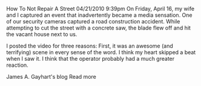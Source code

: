 How To Not Repair A Street
04/21/2010 9:39pm
On Friday, April 16, my wife and I captured an event that inadvertently became a media sensation. One of our security cameras captured a road construction accident. While attempting to cut the street with a concrete saw, the blade flew off and hit the vacant house next to us.

I posted the video for three reasons: First, it was an awesome (and terrifying) scene in every sense of the word. I think my heart skipped a beat when I saw it. I think that the operator probably had a much greater reaction.

James A. Gayhart's blog
Read more